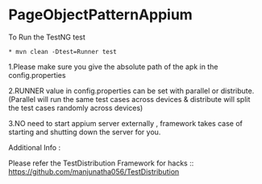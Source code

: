 # PageObjectPatternAppium

To Run the TestNG test

    * mvn clean -Dtest=Runner test
   
    

1.Please make sure you give the absolute path of the apk in the config.properties

2.RUNNER value in config.properties can be set with parallel or distribute. (Parallel will run the same test cases across devices & distribute will split the test cases randomly across devices)

3.NO need to start appium server externally , framework takes case of starting and shutting down the server for you.

Additional Info :

Please refer the TestDistribution Framework for hacks :: https://github.com/manjunatha056/TestDistribution
